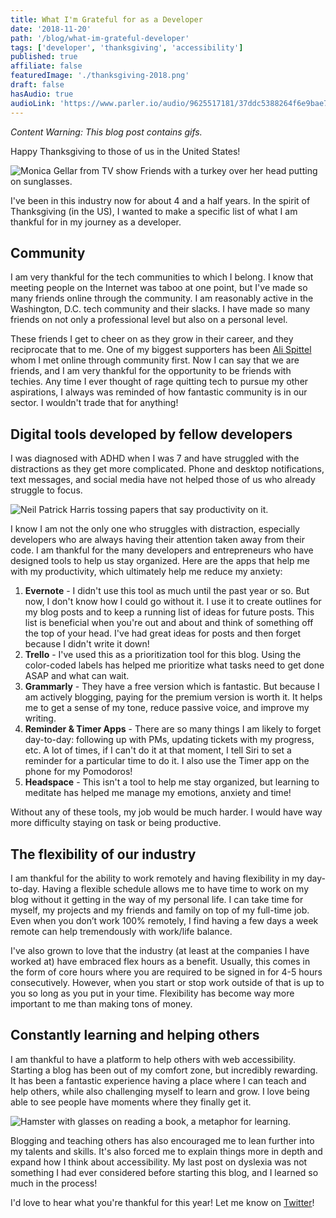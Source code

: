 ```yaml
---
title: What I'm Grateful for as a Developer
date: '2018-11-20'
path: '/blog/what-im-grateful-developer'
tags: ['developer', 'thanksgiving', 'accessibility']
published: true
affiliate: false
featuredImage: './thanksgiving-2018.png'
draft: false
hasAudio: true
audioLink: 'https://www.parler.io/audio/9625517181/37ddc5388264f6e9bae7106e3e0260ffcc1ccec9.c5e1d161-0c99-45d1-82c2-219f8eb5add9.mp3'
---
```


_Content Warning: This blog post contains gifs._

Happy Thanksgiving to those of us in the United States!

![Monica Gellar from TV show Friends with a turkey over her head putting on sunglasses.](https://media.giphy.com/media/PjYfyarIEsNGM/giphy.gif)

I've been in this industry now for about 4 and a half years. In the spirit of Thanksgiving (in the US), I wanted to make a specific list of what I am thankful for in my journey as a developer.

## Community

I am very thankful for the tech communities to which I belong. I know that meeting people on the Internet was taboo at one point, but I've made so many friends online through the community. I am reasonably active in the Washington, D.C. tech community and their slacks. I have made so many friends on not only a professional level but also on a personal level.

These friends I get to cheer on as they grow in their career, and they reciprocate that to me. One of my biggest supporters has been [Ali Spittel](https://twitter.com/aspittel) whom I met online through community first. Now I can say that we are friends, and I am very thankful for the opportunity to be friends with techies. Any time I ever thought of rage quitting tech to pursue my other aspirations, I always was reminded of how fantastic community is in our sector. I wouldn't trade that for anything!

## Digital tools developed by fellow developers

I was diagnosed with ADHD when I was 7 and have struggled with the distractions as they get more complicated. Phone and desktop notifications, text messages, and social media have not helped those of us who already struggle to focus.

![Neil Patrick Harris tossing papers that say productivity on it.](https://media.giphy.com/media/B2NKPKFTHtB7rTYNhN/giphy.gif)

I know I am not the only one who struggles with distraction, especially developers who are always having their attention taken away from their code. I am thankful for the many developers and entrepreneurs who have designed tools to help us stay organized. Here are the apps that help me with my productivity, which ultimately help me reduce my anxiety:

1. **Evernote** - I didn't use this tool as much until the past year or so. But now, I don't know how I could go without it. I use it to create outlines for my blog posts and to keep a running list of ideas for future posts. This list is beneficial when you're out and about and think of something off the top of your head. I've had great ideas for posts and then forget because I didn't write it down!
2. **Trello** - I've used this as a prioritization tool for this blog. Using the color-coded labels has helped me prioritize what tasks need to get done ASAP and what can wait.
3. **Grammarly** - They have a free version which is fantastic. But because I am actively blogging, paying for the premium version is worth it. It helps me to get a sense of my tone, reduce passive voice, and improve my writing.
4. **Reminder & Timer Apps** - There are so many things I am likely to forget day-to-day: following up with PMs, updating tickets with my progress, etc. A lot of times, if I can't do it at that moment, I tell Siri to set a reminder for a particular time to do it. I also use the Timer app on the phone for my Pomodoros!
5. **Headspace** - This isn't a tool to help me stay organized, but learning to meditate has helped me manage my emotions, anxiety and time!

Without any of these tools, my job would be much harder. I would have way more difficulty staying on task or being productive.

## The flexibility of our industry

I am thankful for the ability to work remotely and having flexibility in my day-to-day. Having a flexible schedule allows me to have time to work on my blog without it getting in the way of my personal life. I can take time for myself, my projects and my friends and family on top of my full-time job. Even when you don’t work 100% remotely, I find having a few days a week remote can help tremendously with work/life balance.

I've also grown to love that the industry (at least at the companies I have worked at) have embraced flex hours as a benefit. Usually, this comes in the form of core hours where you are required to be signed in for 4-5 hours consecutively. However, when you start or stop work outside of that is up to you so long as you put in your time. Flexibility has become way more important to me than making tons of money.

## Constantly learning and helping others

I am thankful to have a platform to help others with web accessibility. Starting a blog has been out of my comfort zone, but incredibly rewarding. It has been a fantastic experience having a place where I can teach and help others, while also challenging myself to learn and grow. I love being able to see people have moments where they finally get it.

![Hamster with glasses on reading a book, a metaphor for learning.](https://media.giphy.com/media/tHufwMDTUi20E/giphy.gif)

Blogging and teaching others has also encouraged me to lean further into my talents and skills. It's also forced me to explain things more in depth and expand how I think about accessibility. My last post on dyslexia was not something I had ever considered before starting this blog, and I learned so much in the process!

I'd love to hear what you're thankful for this year! Let me know on [Twitter](https://twitter.com/LittleKope/)!

